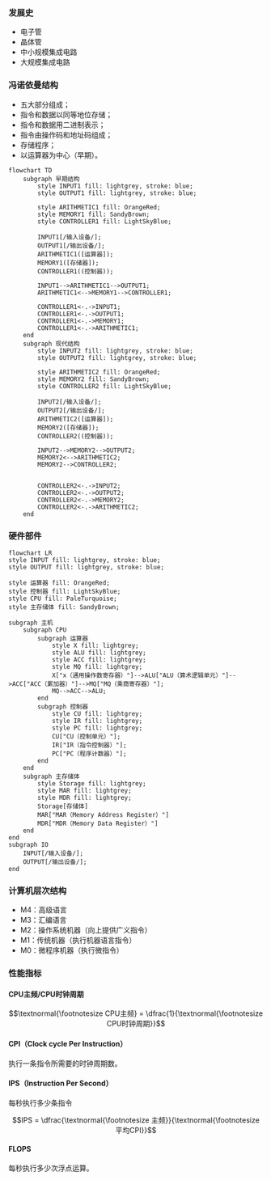 
### 发展史

- 电子管
- 晶体管
- 中小规模集成电路
- 大规模集成电路

### 冯诺依曼结构

- 五大部分组成；
- 指令和数据以同等地位存储；
- 指令和数据用二进制表示；
- 指令由操作码和地址码组成；
- 存储程序；
- 以运算器为中心（早期）。

```mermaid
flowchart TD
    subgraph 早期结构
        style INPUT1 fill: lightgrey, stroke: blue;
        style OUTPUT1 fill: lightgrey, stroke: blue;

        style ARITHMETIC1 fill: OrangeRed;
        style MEMORY1 fill: SandyBrown;
        style CONTROLLER1 fill: LightSkyBlue;

        INPUT1[/输入设备/];
        OUTPUT1[/输出设备/];
        ARITHMETIC1([运算器]);
        MEMORY1([存储器]);
        CONTROLLER1((控制器));

        INPUT1-->ARITHMETIC1-->OUTPUT1;
        ARITHMETIC1<-->MEMORY1-->CONTROLLER1;

        CONTROLLER1<-.->INPUT1;
        CONTROLLER1<-.->OUTPUT1;
        CONTROLLER1<-.->MEMORY1;
        CONTROLLER1<-.->ARITHMETIC1;
    end
    subgraph 现代结构
        style INPUT2 fill: lightgrey, stroke: blue;
        style OUTPUT2 fill: lightgrey, stroke: blue;

        style ARITHMETIC2 fill: OrangeRed;
        style MEMORY2 fill: SandyBrown;
        style CONTROLLER2 fill: LightSkyBlue;

        INPUT2[/输入设备/];
        OUTPUT2[/输出设备/];
        ARITHMETIC2([运算器]);
        MEMORY2([存储器]);
        CONTROLLER2((控制器));

        INPUT2-->MEMORY2-->OUTPUT2;
        MEMORY2<-->ARITHMETIC2;
        MEMORY2-->CONTROLLER2;


        CONTROLLER2<-.->INPUT2;
        CONTROLLER2<-.->OUTPUT2;
        CONTROLLER2<-.->MEMORY2;
        CONTROLLER2<-.->ARITHMETIC2;
    end
```

### 硬件部件

```mermaid
flowchart LR
style INPUT fill: lightgrey, stroke: blue;
style OUTPUT fill: lightgrey, stroke: blue;

style 运算器 fill: OrangeRed;
style 控制器 fill: LightSkyBlue;
style CPU fill: PaleTurquoise;
style 主存储体 fill: SandyBrown;

subgraph 主机
    subgraph CPU
        subgraph 运算器
            style X fill: lightgrey;
            style ALU fill: lightgrey;
            style ACC fill: lightgrey;
            style MQ fill: lightgrey;
            X["x（通用操作数寄存器）"]-->ALU["ALU（算术逻辑单元）"]-->ACC["ACC（累加器）"]-->MQ["MQ（乘商寄存器）"];
            MQ-->ACC-->ALU;
        end
        subgraph 控制器
            style CU fill: lightgrey;
            style IR fill: lightgrey;
            style PC fill: lightgrey;
            CU["CU（控制单元）"];
            IR["IR（指令控制器）"];
            PC["PC（程序计数器）"];
        end
    end
    subgraph 主存储体
        style Storage fill: lightgrey;
        style MAR fill: lightgrey;
        style MDR fill: lightgrey;
        Storage[存储体]
        MAR["MAR（Memory Address Register）"]
        MDR["MDR（Memory Data Register）"]
    end
end
subgraph IO
    INPUT[/输入设备/];
    OUTPUT[/输出设备/];
end
```

### 计算机层次结构

- M4：高级语言
- M3：汇编语言
- M2：操作系统机器（向上提供广义指令）
- M1：传统机器（执行机器语言指令）
- M0：微程序机器（执行微指令）

### 性能指标

#### CPU主频/CPU时钟周期

$$\textnormal{\footnotesize CPU主频} = \dfrac{1}{\textnormal{\footnotesize CPU时钟周期}}$$

#### CPI（Clock cycle Per Instruction）

执行一条指令所需要的时钟周期数。

#### IPS（Instruction Per Second）

每秒执行多少条指令

$$IPS = \dfrac{\textnormal{\footnotesize 主频}}{\textnormal{\footnotesize 平均CPI}}$$

#### FLOPS

每秒执行多少次浮点运算。
